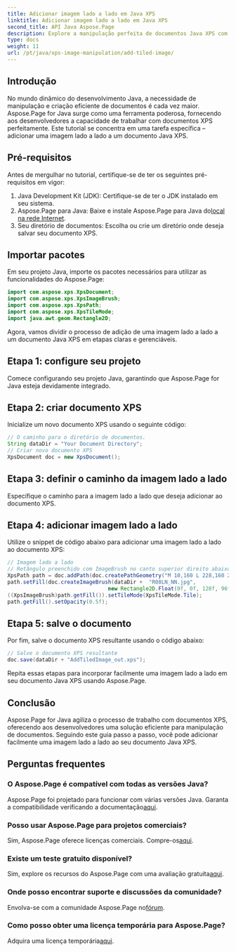 ```yaml
---
title: Adicionar imagem lado a lado em Java XPS
linktitle: Adicionar imagem lado a lado em Java XPS
second_title: API Java Aspose.Page
description: Explore a manipulação perfeita de documentos Java XPS com Aspose.Page. Aprenda a adicionar imagens lado a lado sem esforço usando este guia passo a passo.
type: docs
weight: 11
url: /pt/java/xps-image-manipulation/add-tiled-image/
---
```

## Introdução
No mundo dinâmico do desenvolvimento Java, a necessidade de manipulação e criação eficiente de documentos é cada vez maior. Aspose.Page for Java surge como uma ferramenta poderosa, fornecendo aos desenvolvedores a capacidade de trabalhar com documentos XPS perfeitamente. Este tutorial se concentra em uma tarefa específica – adicionar uma imagem lado a lado a um documento Java XPS.
## Pré-requisitos
Antes de mergulhar no tutorial, certifique-se de ter os seguintes pré-requisitos em vigor:
1. Java Development Kit (JDK): Certifique-se de ter o JDK instalado em seu sistema.
2.  Aspose.Page para Java: Baixe e instale Aspose.Page para Java do[local na rede Internet](https://releases.aspose.com/page/java/).
3. Seu diretório de documentos: Escolha ou crie um diretório onde deseja salvar seu documento XPS.
## Importar pacotes
Em seu projeto Java, importe os pacotes necessários para utilizar as funcionalidades do Aspose.Page:
```java
import com.aspose.xps.XpsDocument;
import com.aspose.xps.XpsImageBrush;
import com.aspose.xps.XpsPath;
import com.aspose.xps.XpsTileMode;
import java.awt.geom.Rectangle2D;
```
Agora, vamos dividir o processo de adição de uma imagem lado a lado a um documento Java XPS em etapas claras e gerenciáveis.
## Etapa 1: configure seu projeto
Comece configurando seu projeto Java, garantindo que Aspose.Page for Java esteja devidamente integrado.
## Etapa 2: criar documento XPS
Inicialize um novo documento XPS usando o seguinte código:
```java
// O caminho para o diretório de documentos.
String dataDir = "Your Document Directory";
// Criar novo documento XPS
XpsDocument doc = new XpsDocument();
```
## Etapa 3: definir o caminho da imagem lado a lado
Especifique o caminho para a imagem lado a lado que deseja adicionar ao documento XPS.
## Etapa 4: adicionar imagem lado a lado
Utilize o snippet de código abaixo para adicionar uma imagem lado a lado ao documento XPS:
```java
// Imagem lado a lado
// Retângulo preenchido com ImageBrush no canto superior direito abaixo
XpsPath path = doc.addPath(doc.createPathGeometry("M 10,160 L 228,160 228,305 10,305"));
path.setFill(doc.createImageBrush(dataDir +  "R08LN_NN.jpg",
                                new Rectangle2D.Float(0f, 0f, 128f, 96f), new Rectangle2D.Float(0f, 0f, 64f, 48f)));
((XpsImageBrush)path.getFill()).setTileMode(XpsTileMode.Tile);
path.getFill().setOpacity(0.5f);
```
## Etapa 5: salve o documento
Por fim, salve o documento XPS resultante usando o código abaixo:
```java
// Salve o documento XPS resultante
doc.save(dataDir + "AddTiledImage_out.xps"); 
```
Repita essas etapas para incorporar facilmente uma imagem lado a lado em seu documento Java XPS usando Aspose.Page.
## Conclusão
Aspose.Page for Java agiliza o processo de trabalho com documentos XPS, oferecendo aos desenvolvedores uma solução eficiente para manipulação de documentos. Seguindo este guia passo a passo, você pode adicionar facilmente uma imagem lado a lado ao seu documento Java XPS.

## Perguntas frequentes
### O Aspose.Page é compatível com todas as versões Java?
 Aspose.Page foi projetado para funcionar com várias versões Java. Garanta a compatibilidade verificando a documentação[aqui](https://reference.aspose.com/page/java/).
### Posso usar Aspose.Page para projetos comerciais?
Sim, Aspose.Page oferece licenças comerciais. Compre-os[aqui](https://purchase.aspose.com/buy).
### Existe um teste gratuito disponível?
 Sim, explore os recursos do Aspose.Page com uma avaliação gratuita[aqui](https://releases.aspose.com/).
### Onde posso encontrar suporte e discussões da comunidade?
 Envolva-se com a comunidade Aspose.Page no[fórum](https://forum.aspose.com/c/page/39).
### Como posso obter uma licença temporária para Aspose.Page?
 Adquira uma licença temporária[aqui](https://purchase.aspose.com/temporary-license/).